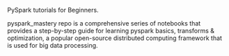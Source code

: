 PySpark tutorials for Beginners. 

pyspark_mastery repo is a comprehensive series of notebooks that provides a step-by-step guide for learning pyspark basics, transforms & optimization, a popular open-source distributed computing framework that is used for big data processing.